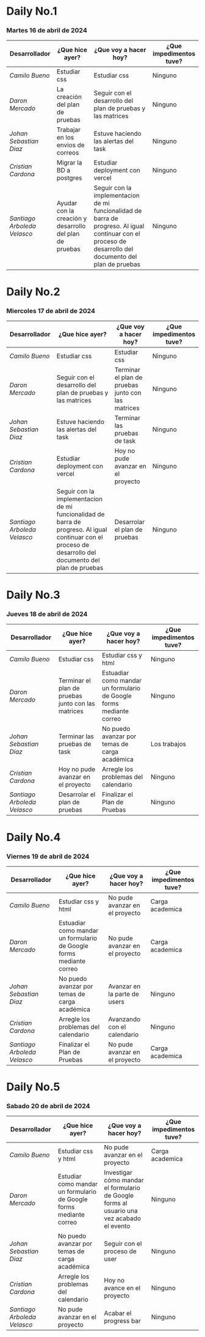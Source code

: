 # Daily No.1
### Martes 16 de abril de 2024

| Desarrollador | ¿Que hice ayer? | ¿Que voy a hacer hoy? | ¿Que impedimentos tuve? |
|-----------|-----------|-----------|-----------|
|*Camilo Bueno*   | Estudiar css| Estudiar css|Ninguno |
|*Daron Mercado* |La creación del plan de pruebas|Seguir con el desarrollo del plan de pruebas y las matrices | Ninguno |
| *Johan Sebastian Diaz*  | Trabajar en los envios de correos |Estuve haciendo las alertas del task | Ninguno|
| *Cristian Cardona*   | Migrar la BD a postgres| Estudiar deployment con vercel | Ninguno|
| *Santiago Arboleda Velasco*  |Ayudar con la creación y desarrollo del plan de pruebas|Seguir con la implementacion de mi funcionalidad de barra de progreso. Al igual continuar con el proceso de desarrollo del documento del plan de pruebas|Ninguno |


# Daily No.2
### Miercoles 17 de abril de 2024

| Desarrollador | ¿Que hice ayer? | ¿Que voy a hacer hoy? | ¿Que impedimentos tuve? |
|-----------|-----------|-----------|-----------|
|*Camilo Bueno*   | Estudiar css| Estudiar css|Ninguno |
|*Daron Mercado* |Seguir con el desarrollo del plan de pruebas y las matrices| Terminar el plan de pruebas junto con las matrices| Ninguno |
| *Johan Sebastian Diaz*  | Estuve haciendo las alertas del task | Terminar las pruebas de task | Ninguno|
| *Cristian Cardona*   | Estudiar deployment con vercel| Hoy no pude avanzar en el proyecto | Ninguno|
| *Santiago Arboleda Velasco*  |Seguir con la implementacion de mi funcionalidad de barra de progreso. Al igual continuar con el proceso de desarrollo del documento del plan de pruebas|Desarrolar el plan de pruebas|Ninguno |


# Daily No.3
### Jueves 18 de abril de 2024

| Desarrollador | ¿Que hice ayer? | ¿Que voy a hacer hoy? | ¿Que impedimentos tuve? |
|-----------|-----------|-----------|-----------|
|*Camilo Bueno*   | Estudiar css| Estudiar css y html|Ninguno |
|*Daron Mercado* |Terminar el plan de pruebas junto con las matrices|Estuadiar como mandar un formulario de Google forms mediante correo| Ninguno |
| *Johan Sebastian Diaz*  | Terminar las pruebas de task |No puedo avanzar por temas de carga académica| Los trabajos|
| *Cristian Cardona*   |Hoy no pude avanzar en el proyecto|Arregle los problemas del calendario| Ninguno|
| *Santiago Arboleda Velasco*  |Desarrolar el plan de pruebas|Finalizar el Plan de Pruebas|Ninguno |

# Daily No.4
### Viernes 19 de abril de 2024

| Desarrollador | ¿Que hice ayer? | ¿Que voy a hacer hoy? | ¿Que impedimentos tuve? |
|-----------|-----------|-----------|-----------|
|*Camilo Bueno*   | Estudiar css y html| No pude avanzar en el proyecto |Carga academica |
|*Daron Mercado* |Estuadiar como mandar un formulario de Google forms mediante correo|No pude avanzar en el proyecto| Carga academica |
| *Johan Sebastian Diaz*  | No puedo avanzar por temas de carga académica |Avanzar en la parte de users| Ninguno |
| *Cristian Cardona*   |Arregle los problemas del calendario|Avanzando con el calendario| Ninguno|
| *Santiago Arboleda Velasco*  |Finalizar el Plan de Pruebas|No pude avanzar en el proyecto|Carga academica |

# Daily No.5
### Sabado 20 de abril de 2024

| Desarrollador | ¿Que hice ayer? | ¿Que voy a hacer hoy? | ¿Que impedimentos tuve? |
|-----------|-----------|-----------|-----------|
|*Camilo Bueno*   | Estudiar css y html| No pude avanzar en el proyecto |Carga academica |
|*Daron Mercado* |Estudiar como mandar un formulario de Google forms mediante correo|Investigar cómo mandar el formulario de Google forms al usuario una vez acabado el evento| Ninguno |
| *Johan Sebastian Diaz*  | No puedo avanzar por temas de carga académica |Seguir con el proceso de user| Ninguno |
| *Cristian Cardona*   |Arregle los problemas del calendario|Hoy no avance en el proyecto| Ninguno|
| *Santiago Arboleda Velasco*  |No pude avanzar en el proyecto|Acabar el progress bar|Ninguno |
